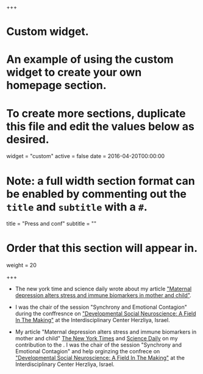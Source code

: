+++
# Custom widget.
# An example of using the custom widget to create your own homepage section.
# To create more sections, duplicate this file and edit the values below as desired.
widget = "custom"
active = false
date = 2016-04-20T00:00:00

# Note: a full width section format can be enabled by commenting out the `title` and `subtitle` with a `#`.
title = "Press and conf"
subtitle = ""

# Order that this section will appear in.
weight = 20

+++

- The new york time and science daily wrote about my article ["Maternal depression alters stress and immune biomarkers in mother and child"]("https://www.ncbi.nlm.nih.gov/pubmed/30133052").
- I was the chair of the session "Synchrony and Emotional Contagion" during the conffresnce on ["Developmental Social Neuroscience: A Field In The
Making"]("https://www.idc.ac.il/en/schools/psychology/dsn-event/pages/home.aspx") at the Interdisciplinary Center Herzliya, Israel. 

- My article "Maternal depression alters stress and immune biomarkers in mother and child"  [The New York Times]("https://www.nytimes.com/2018/08/22/well/mind/depression-in-mothers-impacts-a-childs-immune-and-psychological-health.html") and [Science Daily](https://www.sciencedaily.com/releases/2018/08/180822082545.htm) on my contribution to the . 
I was the chair of the session "Synchrony and Emotional Contagion" and help orginzing the confrece on ["Developmental Social Neuroscience: A Field In The
Making"]("https://www.idc.ac.il/en/schools/psychology/dsn-event/pages/home.aspx") at the Interdisciplinary Center Herzliya, Israel. 


